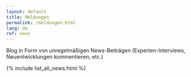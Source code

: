 ```yaml
---
layout: default
title: Meldungen
permalink: /meldungen.html
lang: de
ref: news
---
```

Blog in Form von unregelmäßigen News-Beiträgen (Experten-Interviews, Neuentwicklungen kommentieren, etc.)

{% include list_all_news.html %}
